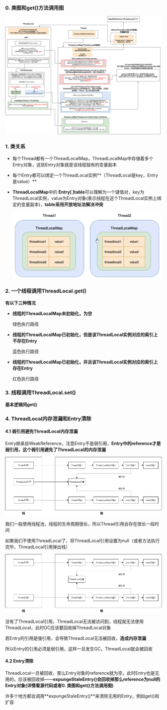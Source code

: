 



### 0. 类图和get()方法调用图

![ThreadLocal类图](../p/ThreadLocal类图.png)



### 1. 类关系

* 每个Thread都有一个ThreadLocalMap，ThreadLocalMap中存储着多个Entry对象，这些Entry对象就是该线程独有的变量副本

* 每个Entry都可以绑定一个ThreadLocal实例**（ThreadLocal是key，Entry是value）**

* **ThreadLocalMap**中的 **Entry[ ]table**可以理解为一个键值对，key为ThreadLocal实例，value为Entry对象(表示线程在这个ThreadLocal实例上绑定的变量副本)，**table采用开放地址法解决冲突**

  ![15](../p/15.png)





### 2. 一个线程调用ThreadLocal.get()

**有以下三种情况**

* **线程的ThreadLocalMap未初始化，为空**

  绿色执行路径

* **线程的ThreadLocalMap已初始化，但是该ThreadLocal实例对应的索引上不存在Entry**

  蓝色执行路径

* **线程的ThreadLocalMap已初始化，并且该ThreadLocal实例对应的索引上存在Entry**

  红色执行路径





### 3. 线程调用ThreadLocal.set()

**基本逻辑同get()**





### 4. ThreadLocal内存泄漏和Entry清除

#### 4.1 弱引用避免ThreadLocal内存泄漏

Entry继承自WeakReference，注意Entry不是弱引用，**Entry中的reference才是弱引用，这个弱引用避免了ThreadLocal的内存泄漏**



![ThreadLocal类图](../p/引用链图.png)

我们一般使用线程池，线程的生命周期很长，所以Thread引用会存在很长一段时间

如果我们不使用ThreadLocal了，将ThreadLocal引用设置为null（或者方法执行完毕，ThreadLocal引用弹出栈）

![ThreadLocal类图](../p/16.png)

没有了ThreadLocal引用，ThreadLocal无法被访问到，线程就无法使用ThreadLocal，此时GC应该要回收掉ThreadLocal对象

若Entry的引用是强引用，会导致ThreadLocal无法被回收，**造成内存泄漏**

所以Entry的引用必须是弱引用，这样一旦发生GC，ThreadLocal就会被回收



#### 4.2 Entry清除

ThreadLocal一旦被回收，那么Entry对象的reference就为空，此时Entry也是无用的，应该被回收掉——**expungeStaleEntry()会回收掉那么reference为null的Entry对象(详情看源代码或者0. 类图和get()方法调用图)**

许多个地方都会调用**expungeStaleEntry()**来清除无用的Entry，例如get()和扩容

